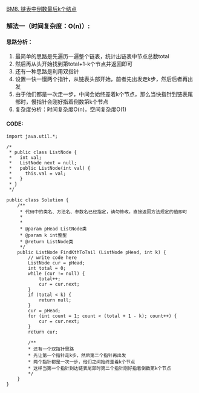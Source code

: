 [BM8. 链表中倒数最后k个结点](https://www.nowcoder.com/practice/886370fe658f41b498d40fb34ae76ff9?tpId=295&tqId=1377477&ru=%2Fpractice%2F253d2c59ec3e4bc68da16833f79a38e4&qru=%2Fta%2Fformat-top101%2Fquestion-ranking&sourceUrl=%2Fexam%2Foj)
### 解法一（时间复杂度：O(n)）:
#### 思路分析：
1. 最简单的思路是先遍历一遍整个链表，统计出链表中节点总数total
2. 然后再从头开始找到第total+1-k个节点并返回即可
3. 还有一种思路是利用双指针
4. 设置一快一慢两个指针，从链表头部开始，前者先出发走k步，然后后者再出发
5. 由于他们都是一次走一步，中间会始终差着k个节点，那么当快指针到链表尾部时，慢指针会刚好指着倒数第k个节点
6. 复杂度分析：时间复杂度O(n)，空间复杂度O(1)
#### CODE:
```
import java.util.*;

/*
 * public class ListNode {
 *   int val;
 *   ListNode next = null;
 *   public ListNode(int val) {
 *     this.val = val;
 *   }
 * }
 */

public class Solution {
    /**
     * 代码中的类名、方法名、参数名已经指定，请勿修改，直接返回方法规定的值即可
     *
     * 
     * @param pHead ListNode类 
     * @param k int整型 
     * @return ListNode类
     */
    public ListNode FindKthToTail (ListNode pHead, int k) {
        // write code here
        ListNode cur = pHead;
        int total = 0;
        while (cur != null) {
            total++;
            cur = cur.next;
        }
        if (total < k) {
            return null;
        }
        cur = pHead;
        for (int count = 1; count < (total + 1 - k); count++) {
            cur = cur.next;
        }
        return cur;
        
        /** 
        * 还有一个双指针思路
        * 先让第一个指针走k步，然后第二个指针再出发
        * 两个指针都是一次一步，他们之间始终差着k个节点
        * 这样当第一个指针到达链表尾部时第二个指针刚好指着倒数第k个节点
        */
    }
}
```
